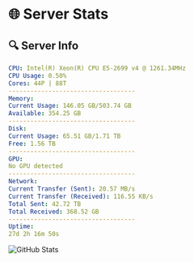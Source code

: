 # 🌐 Server Stats
## 🔍 Server Info
```yaml
CPU: Intel(R) Xeon(R) CPU E5-2699 v4 @ 1261.34MHz
CPU Usage: 0.50%
Cores: 44P | 88T
-----------------------------------
Memory:
Current Usage: 146.05 GB/503.74 GB
Available: 354.25 GB
-----------------------------------
Disk:
Current Usage: 65.51 GB/1.71 TB
Free: 1.56 TB
-----------------------------------
GPU:
No GPU detected
-----------------------------------
Network:
Current Transfer (Sent): 20.57 MB/s
Current Transfer (Received): 116.55 KB/s
Total Sent: 42.72 TB
Total Received: 368.52 GB
-----------------------------------
Uptime:
27d 2h 16m 50s
```
![GitHub Stats](https://img.shields.io/badge/Updated-2025-04-03_23:39:39-blue)